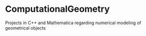 # ComputationalGeometry
Projects in C++ and Mathematica regarding numerical modeling of geometrical objects
